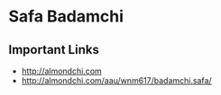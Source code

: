 
# Safa Badamchi

## Important Links

- http://almondchi.com
- http://almondchi.com/aau/wnm617/badamchi.safa/